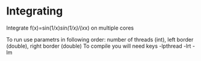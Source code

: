 # Integrating
Integrate f(x)=sin(1/x)*sin(1/x)/(x*x) on multiple cores

To run use parametrs in following order: number of threads (int), left border (double), right border (double)
To compile you will need keys -lpthread -lrt -lm
